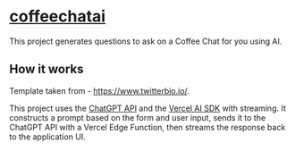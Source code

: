 # [coffeechatai](https://www.coffeechatai.com/)

This project generates questions to ask on a Coffee Chat for you using AI.

## How it works
Template taken from - https://www.twitterbio.io/.

This project uses the [ChatGPT API](https://openai.com/api/) and the [Vercel AI SDK](https://sdk.vercel.ai/docs) with streaming. It constructs a prompt based on the form and user input, sends it to the ChatGPT API with a Vercel Edge Function, then streams the response back to the application UI.
